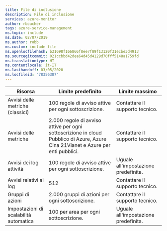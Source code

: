```yaml
---
title: File di inclusione
description: File di inclusione
services: azure-monitor
author: rboucher
tags: azure-service-management
ms.topic: include
ms.date: 02/07/2019
ms.author: robb
ms.custom: include file
ms.openlocfilehash: b31698f166866f8ee7f89f13120f31ecbe3d4913
ms.sourcegitcommit: 021ccbbd42dea64d45d4129d70fff5148a1759fd
ms.translationtype: HT
ms.contentlocale: it-IT
ms.lasthandoff: 03/05/2020
ms.locfileid: "78356387"
---
```

| Risorsa | Limite predefinito | Limite massimo |
| --- | --- | --- |
| Avvisi delle metriche (classici) |100 regole di avviso attive per ogni sottoscrizione. | Contattare il supporto tecnico. |
| Avvisi delle metriche |2\.000 regole di avviso attive per ogni sottoscrizione in cloud Pubblico di Azure, Azure Cina 21Vianet e Azure per enti pubblici. | Contattare il supporto tecnico. |
| Avvisi dei log attività | 100 regole di avviso attive per ogni sottoscrizione. | Uguale all'impostazione predefinita. |
| Avvisi relativi ai log | 512 | Contattare il supporto tecnico. |
| Gruppi di azioni |2\.000 gruppi di azioni per ogni sottoscrizione. | Contattare il supporto tecnico. |
| Impostazioni di scalabilità automatica |100 per area per ogni sottoscrizione. | Uguale all'impostazione predefinita. |

